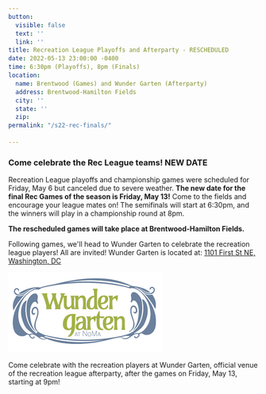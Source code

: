 ```yaml
---
button:
  visible: false
  text: ''
  link: ''
title: Recreation League Playoffs and Afterparty - RESCHEDULED
date: 2022-05-13 23:00:00 -0400
time: 6:30pm (Playoffs), 8pm (Finals)
location:
  name: Brentwood (Games) and Wunder Garten (Afterparty)
  address: Brentwood-Hamilton Fields
  city: ''
  state: ''
  zip: 
permalink: "/s22-rec-finals/"

---
```

### Come celebrate the Rec League teams! NEW DATE

Recreation League playoffs and championship games were scheduled for Friday, May 6 but canceled due to severe weather.  **The new date for the final Rec Games of the season is Friday, May 13!**  Come to the fields and encourage your league mates on!  The semifinals will start at 6:30pm, and the winners will play in a championship round at 8pm.

**The rescheduled games will take place at Brentwood-Hamilton Fields.**

Following games, we'll head to Wunder Garten to celebrate the recreation league players!  All are invited!  Wunder Garten is located at: [1101 First St NE, Washington, DC](https://goo.gl/maps/JfCqRU89fGsMhxYc6)

![](/img/wundergarten-logo.png)

Come celebrate with the recreation players at Wunder Garten, official venue of the recreation league afterparty, after the games on Friday, May 13, starting at 9pm!